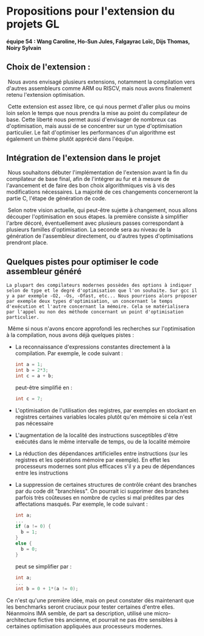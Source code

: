 # Propositions pour l'extension du projets GL

#### équipe 54 : Wang Caroline, Ho-Sun Jules, Falgayrac Loïc, Dijs Thomas, Noiry Sylvain

## Choix de l'extension :

​	Nous avons envisagé plusieurs extensions, notamment la compilation vers d'autres assembleurs comme ARM ou RISCV, mais nous avons finalement retenu l'extension optimisation.

​	Cette extension est assez libre, ce qui nous permet d'aller plus ou moins loin selon le temps que nous prendra la mise au point du compilateur de base. Cette liberté nous permet aussi d'envisager de nombreux cas d'optimisation, mais aussi de se concentrer sur un type d'optimisation particulier.  Le fait d'optimiser les performances d'un algorithme est également un thème plutôt apprécié dans l'équipe.

## Intégration de l'extension dans le projet

​	Nous souhaitons débuter l'implémentation de l'extension avant la fin du compilateur de base final, afin de l'intégrer au fur et à mesure de l'avancement et de faire des bon choix algorithmiques vis à vis des modifications nécessaires. La majorité de ces changements concerneront la partie C, l'étape de génération de code. 

​	Selon notre vision actuelle, qui peut-être sujette à changement, nous allons découper l'optimisation en sous étapes. la première consiste à simplifier l'arbre décoré, éventuellement avec plusieurs passes correspondant à plusieurs familles d'optimisation. La seconde sera au niveau de la génération de l'assembleur directement, ou d'autres types d'optimisations prendront place.

## Quelques pistes pour optimiser le code assembleur généré

 	La plupart des compilateurs modernes possèdes des options à indiquer selon de type et le degré d'optimisation que l'on souhaite. Sur gcc il y a par exemple -O2, -Os, -Ofast, etc... Nous pourrions alors proposer par exemple deux types d'optimisation, un concernant le temps d'exécution et l'autre concernant la mémoire. Cela se matérialisera par l'appel ou non des méthode concernant un point d'optimisation particulier.

​	Même si nous n'avons encore approfondi les recherches sur l'optimisation à la compilation, nous avons déjà quelques pistes :

- La reconnaissance d'expressions constantes directement à la compilation. Par exemple, le code suivant :

  ```c
  int a = 1;
  int b = 2*3;
  int c = a + b;
  ```

  peut-être simplifié en :

  ```c
  int c = 7;
  ```

- L'optimisation de l'utilisation des registres, par exemples en stockant en registres certaines variables locales plutôt qu'en mémoire si cela n'est pas nécessaire

- L'augmentation de la localité des instructions susceptibles d'être exécutés dans le même intervalle de temps, ou de la localité mémoire

- La réduction des dépendances artificielles entre instructions (sur les registres et les opérations mémoire par exemple). En effet les processeurs modernes sont plus efficaces s'il y a peu de dépendances entre les instructions

- La suppression de certaines structures de contrôle créant des branches par du code dit "branchless". On pourrait ici supprimer des branches parfois très coûteuses en nombre de cycles si mal prédites par des affectations masqués. Par exemple, le code suivant :

  ```c
  int a;
  ...
  if (a != 0) {
    b = 1;
  }
  else {
    b = 0;
  }
  ```

  peut se simplifier par :

  ```c
  int a;
  ...
  int b = 0 + 1*(a != 0);
  ```

Ce n'est qu'une première idée, mais on peut constater dès maintenant que les benchmarks seront cruciaux pour tester certaines d'entre elles. Néanmoins IMA semble, de part sa description, utilisé une micro-architecture fictive très ancienne, et pourrait ne pas être sensibles à certaines optimisation appliquées aux processeurs modernes.